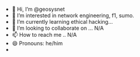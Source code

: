 - 👋 Hi, I’m @geosysnet
- 👀 I’m interested in network engineering, f1, sumo.
- 🌱 I’m currently learning ethical hacking...
- 💞️ I’m looking to collaborate on ... N/A
- 📫 How to reach me .. N/A
- 😄 Pronouns: he/him
- 

<!---
geosysnet/geosysnet is a ✨ special ✨ repository because its `README.md` (this file) appears on your GitHub profile.
You can click the Preview link to take a look at your changes.
--->
